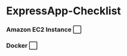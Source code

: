 # ExpressApp-Checklist

### Amazon EC2 Instance :white_large_square:
### Docker :white_large_square:
